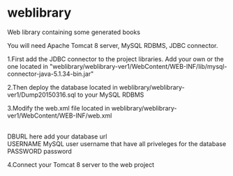 # weblibrary
Web library containing some generated books

You will need Apache Tomcat 8 server, MySQL RDBMS, JDBC connector.

1.First add the JDBC connector to the project libraries. Add your own or the one located in "weblibrary/weblibrary-ver1/WebContent/WEB-INF/lib/mysql-connector-java-5.1.34-bin.jar"

2.Then deploy the database located in weblibrary/weblibrary-ver1/Dump20150316.sql to your MySQL RDBMS

3.Modify the web.xml file located in weblibrary/weblibrary-ver1/WebContent/WEB-INF/web.xml 
 
<br />DBURL here add your database url
<br />USERNAME MySQL user username that have all priveleges for the database
<br />PASSWORD password 

4.Connect your Tomcat 8 server to the web project

